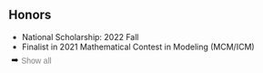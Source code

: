 ## Honors

<ul style="margin:0 0 5px;">
  <li><autocolor>National Scholarship: 2022 Fall</autocolor></li> 
<!--   <li><autocolor>SJTU Excellent Undergraduate: 2023 Spring</autocolor></li> -->
<!--   <li><autocolor>Shao Ch’iu Alumni Scholarship: 2021 Fall</autocolor></li> -->
<!--   <li><autocolor>Kwang-Hua Scholarship: 2020 Fall</autocolor></li> -->
<!--   <li><autocolor>SJTU Excellence Scholarship: 2023 Fall, 2022 Fall, 2021 Fall, 2020 Fall</autocolor></li> -->
<!--   <li><autocolor>SJTU Academic Progress Scholarship: 2021 Fall</autocolor></li> -->
<!--   <li><autocolor>SJTU Merit Student: 2021 Fall</autocolor></li> -->
<!--   <li><autocolor>SJTU Excellent League Member: 2024 Spring, 2022 Spring, 2020 Spring</autocolor></li> -->
<!--   <li><autocolor>Top-5 in ICCV 2023 Workshop on Computer Vision for Automated Medical Diagnosis CXR-LT Competition</autocolor></li> -->
  <li><autocolor>Finalist in 2021 Mathematical Contest in Modeling (MCM/ICM)</autocolor></li>
<!--   <li><autocolor>Second Prize of 2020 National Undergraduate Mathematics Competition</autocolor></li> -->
</ul>

<html lang="en">
<head>
<meta charset="UTF-8">
<meta name="viewport" content="width=device-width, initial-scale=1.0">
<title>Toggle Example</title>
<style>
    .icon {
        display: inline-block;
        transition: transform 0.3s ease-in-out;
        transform: rotate(0deg); /* Initial state pointing right */
    }

    .icon.up {
        transform: rotate(90deg); /* Rotates to point down */
    }

    #honorsList {
        margin: 0 0 5px;
        display: none;
    }

    button {
        background-color: transparent;
        border: none;
        cursor: pointer;
        display: flex;
        align-items: center;
        padding: 5px;
        margin-top: -5px; /* Adjust as needed for alignment */
    }

    button:focus {
        outline: none;
    }

    .button-text {
        margin-left: 5px;
        font-size: 14px;
        color: gray;
    }
</style>
</head>
<body>

<button onclick="toggleList()">
    <span class="icon">➡️</span>
    <span class="button-text">Show all</span>
</button>
<ul id="honorsList">
       <li><autocolor>SJTU Excellent Undergraduate: 2023 Spring</autocolor></li>
       <li><autocolor>Shao Ch’iu Alumni Scholarship: 2021 Fall</autocolor></li>
       <li><autocolor>Kwang-Hua Scholarship: 2020 Fall</autocolor></li>
       <li><autocolor>SJTU Excellence Scholarship: 2023 Fall, 2022 Fall, 2021 Fall, 2020 Fall</autocolor></li>
       <li><autocolor>SJTU Academic Progress Scholarship: 2021 Fall</autocolor></li> 
       <li><autocolor>SJTU Merit Student: 2021 Fall</autocolor></li>
       <li><autocolor>SJTU Excellent League Member: 2024 Spring, 2022 Spring, 2020 Spring</autocolor></li> 
       <li><autocolor>Top-5 in ICCV 2023 Workshop on Computer Vision for Automated Medical Diagnosis CXR-LT Competition</autocolor></li>
       <li><autocolor>Second Prize of 2020 National Undergraduate Mathematics Competition</autocolor></li> 
</ul>

<script>
function toggleList() {
    var list = document.getElementById('honorsList');
    var icon = document.querySelector('.icon');
    if (list.style.display === 'none') {
        list.style.display = 'block';
        icon.classList.add('up');
    } else {
        list.style.display = 'none';
        icon.classList.remove('up');
    }
}
</script>

</body>
</html>
